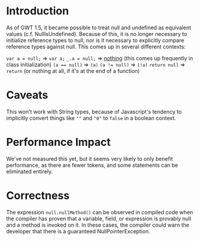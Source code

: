 # Introduction

As of GWT 1.5, it became possible to treat null and undefined as equivalent values (c.f. NullIsUndefined). Because of this, it is no longer necessary to initialize reference types to null, nor is it necessary to explicitly compare reference types against null. This comes up in several different contexts:

`var a = null;` => `var a;`
`_.a = null;` => [nothing](nothing.md) (this comes up frequently in class initialization)
`(a == null)` => `(a)`
`(a != null)` => `(!a)`
`return null` => `return` (or nothing at all, if it's at the end of a function)

# Caveats

This won't work with String types, because of Javascript's tendency to implicitly convert things like `""` and `"0"` to `false` in a boolean context.

# Performance Impact

We've not measured this yet, but it seems very likely to only benefit performance, as there are fewer tokens, and some statements can be eliminated entirely.

# Correctness

The expression `null.nullMethod()` can be observed in compiled code when the compiler has proven that a variable, field, or expression is provably null and a method is invoked on it.  In these cases, the compiler could warn the developer that there is a guaranteed NullPointerException.